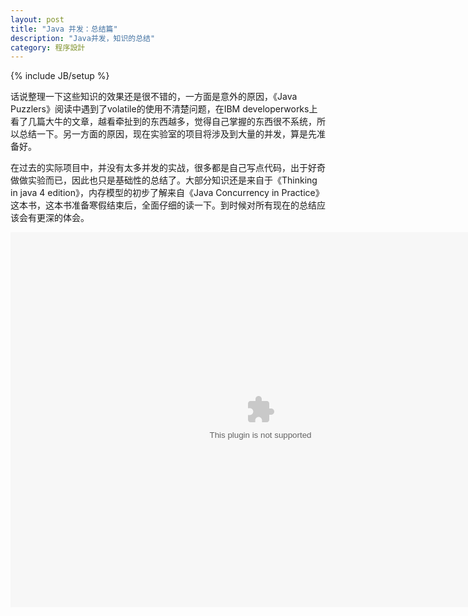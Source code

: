 ```yaml
---
layout: post
title: "Java 并发：总结篇"
description: "Java并发，知识的总结"
category: 程序設計
---
```

{% include JB/setup %}

话说整理一下这些知识的效果还是很不错的，一方面是意外的原因，《Java Puzzlers》阅读中遇到了volatile的使用不清楚问题，在IBM developerworks上看了几篇大牛的文章，越看牵扯到的东西越多，觉得自己掌握的东西很不系统，所以总结一下。另一方面的原因，现在实验室的项目将涉及到大量的并发，算是先准备好。

在过去的实际项目中，并没有太多并发的实战，很多都是自己写点代码，出于好奇做做实验而已，因此也只是基础性的总结了。大部分知识还是来自于《Thinking in java 4 edition》，内存模型的初步了解来自《Java Concurrency in Practice》这本书，这本书准备寒假结束后，全面仔细的读一下。到时候对所有现在的总结应该会有更深的体会。

<embed src="/assets/vodeos/Java并发.swf" width="800" height="600"></embed>